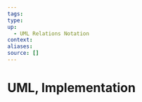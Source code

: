 ```yaml
---
tags:
type:
up:
  - UML Relations Notation
context:
aliases:
source: []
---
```


# UML, Implementation
